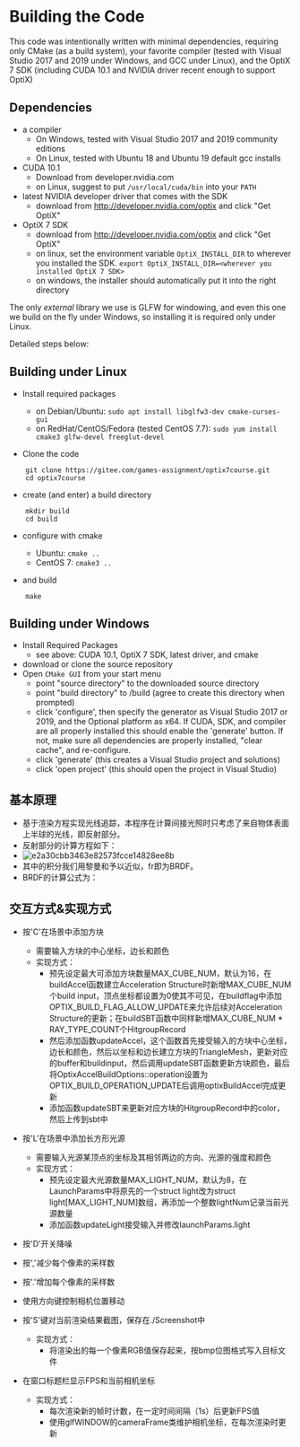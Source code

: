 # Building the Code

This code was intentionally written with minimal dependencies,
requiring only CMake (as a build system), your favorite
compiler (tested with Visual Studio 2017 and 2019 under Windows, and GCC under
Linux), and the OptiX 7 SDK (including CUDA 10.1 and NVIDIA driver recent
enough to support OptiX)

## Dependencies

- a compiler
    - On Windows, tested with Visual Studio 2017 and 2019 community editions
    - On Linux, tested with Ubuntu 18 and Ubuntu 19 default gcc installs
- CUDA 10.1
    - Download from developer.nvidia.com
    - on Linux, suggest to put `/usr/local/cuda/bin` into your `PATH`
- latest NVIDIA developer driver that comes with the SDK
    - download from http://developer.nvidia.com/optix and click "Get OptiX"
- OptiX 7 SDK
    - download from http://developer.nvidia.com/optix and click "Get OptiX"
    - on linux, set the environment variable `OptiX_INSTALL_DIR` to wherever you installed the SDK.
    `export OptiX_INSTALL_DIR=<wherever you installed OptiX 7 SDK>`
    - on windows, the installer should automatically put it into the right directory

The only *external* library we use is GLFW for windowing, and
even this one we build on the fly under Windows, so installing
it is required only under Linux. 

Detailed steps below:

## Building under Linux

- Install required packages

    - on Debian/Ubuntu: `sudo apt install libglfw3-dev cmake-curses-gui`
    - on RedHat/CentOS/Fedora (tested CentOS 7.7): `sudo yum install cmake3 glfw-devel freeglut-devel`

- Clone the code
```
    git clone https://gitee.com/games-assignment/optix7course.git
    cd optix7course
```

- create (and enter) a build directory
```
    mkdir build
    cd build
```

- configure with cmake
    - Ubuntu: `cmake ..`
    - CentOS 7: `cmake3 ..`

- and build
```
    make
```

## Building under Windows

- Install Required Packages
	- see above: CUDA 10.1, OptiX 7 SDK, latest driver, and cmake
- download or clone the source repository
- Open `CMake GUI` from your start menu
	- point "source directory" to the downloaded source directory
	- point "build directory" to <source directory>/build (agree to create this directory when prompted)
	- click 'configure', then specify the generator as Visual Studio 2017 or 2019, and the Optional platform as x64. If CUDA, SDK, and compiler are all properly installed this should enable the 'generate' button. If not, make sure all dependencies are properly installed, "clear cache", and re-configure.
	- click 'generate' (this creates a Visual Studio project and solutions)
	- click 'open project' (this should open the project in Visual Studio)

## 基本原理
- 基于渲染方程实现光线追踪，本程序在计算间接光照时只考虑了来自物体表面上半球的光线，即反射部分。
- 反射部分的计算方程如下：
- ![e2a30cbb3463e82573fcce14828ee8b](https://github.com/NickPJQ/Graphics-RayTracing/assets/104704254/b2a942f2-f3b8-41b6-8766-e3cc7ca2718e)
- 其中的积分我们用黎曼和予以近似，fr即为BRDF。
- BRDF的计算公式为：

## 交互方式&实现方式

- 按'C'在场景中添加方块
    - 需要输入方块的中心坐标，边长和颜色
    - 实现方式：
        - 预先设定最大可添加方块数量MAX_CUBE_NUM，默认为16，在buildAccel函数建立Acceleration Structure时新增MAX_CUBE_NUM个build input，顶点坐标都设置为0使其不可见，在buildflag中添加         OPTIX_BUILD_FLAG_ALLOW_UPDATE来允许后续对Acceleration Structure的更新；在buildSBT函数中同样新增MAX_CUBE_NUM * RAY_TYPE_COUNT个HitgroupRecord
        - 然后添加函数updateAccel，这个函数首先接受输入的方块中心坐标，边长和颜色，然后以坐标和边长建立方块的TriangleMesh，更新对应的buffer和buildinput，然后调用updateSBT函数更新方块颜色，最后将OptixAccelBuildOptions::operation设置为OPTIX_BUILD_OPERATION_UPDATE后调用optixBuildAccel完成更新
        - 添加函数updateSBT来更新对应方块的HitgroupRecord中的color，然后上传到sbt中

- 按'L'在场景中添加长方形光源
    - 需要输入光源某顶点的坐标及其相邻两边的方向、光源的强度和颜色
    - 实现方式：
        - 预先设定最大光源数量MAX_LIGHT_NUM，默认为8，在LaunchParams中将原先的一个struct light改为struct light[MAX_LIGHT_NUM]数组，再添加一个整数lightNum记录当前光源数量
        - 添加函数updateLight接受输入并修改launchParams.light

- 按'D'开关降噪
- 按','减少每个像素的采样数
- 按'.'增加每个像素的采样数

- 使用方向键控制相机位置移动

- 按'S'键对当前渲染结果截图，保存在./Screenshot中
	- 实现方式：
 		- 将渲染出的每一个像素RGB值保存起来，按bmp位图格式写入目标文件   
- 在窗口标题栏显示FPS和当前相机坐标
	- 实现方式：
		- 每次渲染新的帧时计数，在一定时间间隔（1s）后更新FPS值
	   	- 使用glfWINDOW的cameraFrame类维护相机坐标，在每次渲染时更新 
